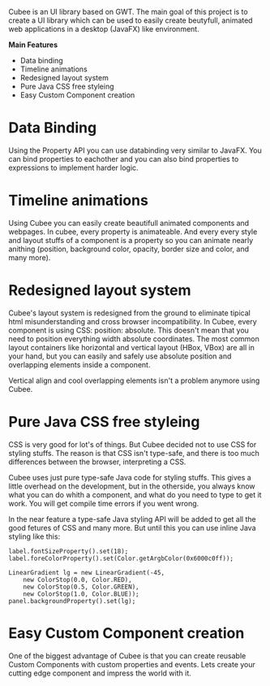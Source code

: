 Cubee is an UI library based on GWT. The main goal of this project is to create a UI library which can be used to easily create beutyfull, animated web applications in a desktop (JavaFX) like environment.

**Main Features**
- Data binding
- Timeline animations
- Redesigned layout system
- Pure Java CSS free styleing
- Easy Custom Component creation

# Data Binding
Using the Property API you can use databinding very similar to JavaFX. You can bind properties to eachother and you can also bind properties to expressions to implement harder logic.

# Timeline animations
Using Cubee you can easily create beautifull animated components and webpages. In cubee, every property is animateable. And every every style and layout stuffs of a component is a property so you can animate nearly anithing (position, background color, opacity, border size and color, and many more).

# Redesigned layout system
Cubee's layout system is redesigned from the ground to eliminate tipical html misunderstanding and cross browser incompatibility. In Cubee, every component is using CSS: position: absolute. This doesn't mean that you need to position everything width absolute coordinates. The most common layout containers like horizontal and vertical layout (HBox, VBox) are all in your hand, but you can easily and safely use absolute position and overlapping elements inside a component.

Vertical align and cool overlapping elements isn't a problem anymore using Cubee.

# Pure Java CSS free styleing
CSS is very good for lot's of things. But Cubee decided not to use CSS for styling stuffs. The reason is that CSS isn't type-safe, and there is too much differences between the browser, interpreting a CSS.

Cubee uses just pure type-safe Java code for styling stuffs. This gives a little overhead on the development, but in the otherside, you always know what you can do whith a component, and what do you need to type to get it work. You will get compile time errors if you went wrong.

In the near feature a type-safe Java styling API will be added to get all the good fetures of CSS and many more. But until this you can use inline Java styling like this:

    label.fontSizeProperty().set(18);
    label.foreColorProperty().set(Color.getArgbColor(0x6000c0ff));
    
    LinearGradient lg = new LinearGradient(-45, 
        new ColorStop(0.0, Color.RED), 
        new ColorStop(0.5, Color.GREEN), 
        new ColorStop(1.0, Color.BLUE));
    panel.backgroundProperty().set(lg);

# Easy Custom Component creation
One of the biggest advantage of Cubee is that you can create reusable Custom Components with custom properties and events. Lets create your cutting edge component and impress the world with it.


